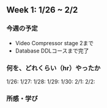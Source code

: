 ## Week 1: 1/26 ~ 2/2

### 今週の予定
- Video Compressor stage 2まで
- Database DDLコースまで完了

### 何を、どれくらい（hr）やったか

1/26:
1/27:
1/28:
1/29:
1/30:
2/1:
2/2:

### 所感・学び

